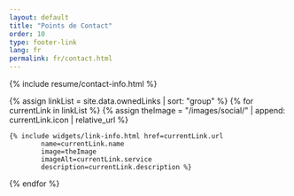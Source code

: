 ```yaml
---
layout: default
title: "Points de Contact"
order: 10
type: footer-link
lang: fr
permalink: fr/contact.html
---
```


{% include resume/contact-info.html %}

<div class="row mt-3">
{% assign linkList = site.data.ownedLinks | sort: "group" %}
{% for currentLink in linkList %}
    {% assign theImage = "/images/social/" | append: currentLink.icon | relative_url %}
    
    {% include widgets/link-info.html href=currentLink.url 
            name=currentLink.name 
            image=theImage 
            imageAlt=currentLink.service 
            description=currentLink.description %}
{% endfor %}
</div>

